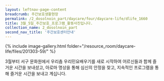 ```yaml
--- 
layout: leftnav-page-content 
breadcrumb: 주간보호생활현장 
permalink: /2_dosolnoin_part/daycare/four/daycare-life/dlife_1660
title: 3월_5일_주간보호_프로그램_활동사진입니다.
collection_name: 2_dosolnoin_part
second_nav_title: '주간보호센터안내' 
---
```

{% include image-gallery.html folder="/resource_room/daycare-life/files/201303-59/" %}





3월부터 서구 문화원에서 우리춤 우리민요배우기를 새로 시작하여
어르신들과 함께 즐거운 시간을 보내셨고, 아로마 명상을 통해
심신의 안정을 찾고, 지속적인 프로그램을 통해 즐거운 시간을 보내고 계십니다.